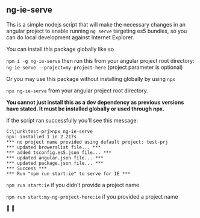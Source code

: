 ## ng-ie-serve
Ths is a simple nodejs script that will make the necessary changes in an angular project to enable running ```ng serve``` targeting es5 bundles, so 
you can do local development against Internet Explorer.

You can install this package globally like so

```npm i -g ng-ie-serve``` then run this from your angular project root directory:  ```ng-ie-serve --project=my-project-here``` (project parameter is optional)

Or you may use this package without installing globally by using ```npx```

```npx ng-ie-serve``` from your angular project root directory.

**You cannot just install this as a dev dependency as previous versions have stated.  It must be installed globally or used through npx.**

If the script ran successfully you'll see this message:

```$xslt
C:\junk\test-prj>npx ng-ie-serve
npx: installed 1 in 2.217s
*** no project name provided using default project: test-prj
*** updated browerslist file... ***
*** added tsconfig.es5.json file... ***
*** updated angular.json file... ***
*** updated package.json file... ***
*** Success ***
*** Run "npm run start:ie" to serve for IE ***
```

```npm run start:ie``` if you didn't provide a project name

```npm run start:my-ng-project-here:ie``` if you provided a project name

🦄 🍔
